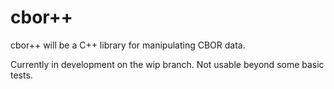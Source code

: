 cbor++
======

cbor++ will be a C++ library for manipulating CBOR data.

Currently in development on the wip branch. Not usable beyond some basic tests.
